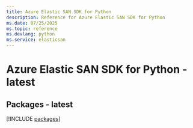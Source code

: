 ```yaml
---
title: Azure Elastic SAN SDK for Python
description: Reference for Azure Elastic SAN SDK for Python
ms.date: 07/25/2025
ms.topic: reference
ms.devlang: python
ms.service: elasticsan
---
```

# Azure Elastic SAN SDK for Python - latest
## Packages - latest
[!INCLUDE [packages](elastic-san-index.md)]